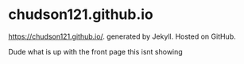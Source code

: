chudson121.github.io
========

https://chudson121.github.io/. 
generated by Jekyll. 
Hosted on GitHub.

Dude what is up with the front page
this isnt showing




